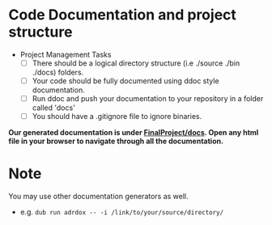 # Code Documentation and project structure

- Project Management Tasks  
	- [ ] There should be a logical directory structure (i.e ./source ./bin ./docs) folders.
	- [ ] Your code should be fully documented using ddoc style documentation. 	
  	- [ ] Run ddoc and push your documentation to your repository in a folder called 'docs'
	- [ ] You should have a .gitignore file to ignore binaries.

**Our generated documentation is under [FinalProject/docs](https://github.com/Fall23FSE/finalproject-united/tree/dev/FinalProject/docs). Open any html file in your browser to navigate through all the documentation.**

# Note

You may use other documentation generators as well.

- e.g. `dub run adrdox -- -i /link/to/your/source/directory/`
